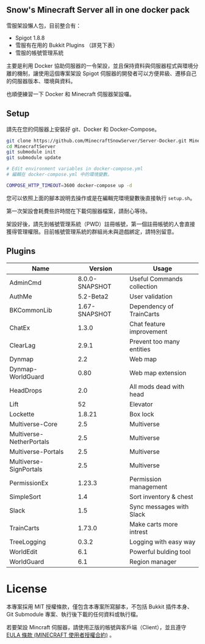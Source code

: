 Snow's Minecraft Server all in one docker pack
-----

雪服架設懶人包，目前整合有：

- Spigot 1.8.8
- 雪服有在用的 Bukkit Plugins （詳見下表）
- 雪服的帳號管理系統

主要是利用 Docker 協助伺服器的一令架設，並且保持資料與伺服器程式與環境分離的機制，讓使用這個專案架設 Spigot 伺服器的開發者可以方便昇級、遷移自己的伺服器版本、環境與資料。

也順便練習一下 Docker 和 Minecraft 伺服器架設囉。

## Setup

請先在您的伺服器上安裝好 git、Docker 和 Docker-Compose。

```bash
git clone https://github.com/MinecraftSnowServer/Server-Docker.git MinecraftServer
cd MinecraftServer
git submodule init
git submodule update

# Edit environment variables in docker-compose.yml
# 編輯在 docker-compose.yml 中的環境變數。

COMPOSE_HTTP_TIMEOUT=3600 docker-compose up -d
```

您可以依照上面的腳本說明去操作或是在編輯完環境變數後直接執行 `setup.sh`。

第一次架設會耗費些許時間在下載伺服器檔案，請耐心等待。

架設好後，請先到帳號管理系統（PWD）註冊帳號，第一個註冊帳號的人會直接獲得管理權限。目前帳號管理系統的群組尚未與遊戲綁定，請特別留意。

## Plugins

| Name                      | Version           | Usage                     |
| ------------------------- | ----------------- | ------------------------- |
| AdminCmd                  | 8.0.0-SNAPSHOT    | Useful Commands collection|
| AuthMe                    | 5.2-Beta2         | User validation           |
| BKCommonLib               | 1.67-SNAPSHOT		| Dependency of TrainCarts  |
| ChatEx                    | 1.3.0             | Chat feature improvement  |
| ClearLag                  | 2.9.1             | Prevent too many entities |
| Dynmap                    | 2.2               | Web map                   |
| Dynmap-WorldGuard         | 0.80              | Web map extension         |
| HeadDrops                 | 2.0               | All mods dead with head   |
| Lift                      | 52                | Elevator   				|
| Lockette                  | 1.8.21            | Box lock                  |
| Multiverse-Core           | 2.5               | Multiverse	        	|
| Multiverse-NetherPortals  | 2.5               | Multiverse	        	|
| Multiverse-Portals        | 2.5               | Multiverse	        	|
| Multiverse-SignPortals    | 2.5               | Multiverse	        	|
| PermissionEx              | 1.23.3            | Permission management		|
| SimpleSort				| 1.4 				| Sort inventory & chest    |
| Slack                     | 1.5               | Sync messages with Slack  |
| TrainCarts                | 1.73.0           	| Make carts more intrest	|
| TreeLogging               | 0.3.2             | Logging with easy way     |
| WorldEdit                 | 6.1               | Powerful bulding tool     |
| WorldGuard                | 6.1               | Region manager 			|

# License

本專案採用 MIT 授權條款，僅包含本專案所寫腳本，不包括 Bukkit 插件本身、Git Submodule 專案、執行後下載的任何資料或執行檔。

若要架設 Mincraft 伺服器，請使用正版的帳號與客戶端（Client），並且遵守 [EULA 條款 (MINECRAFT 使用者授權合約)](https://account.mojang.com/documents/minecraft_eula) 。